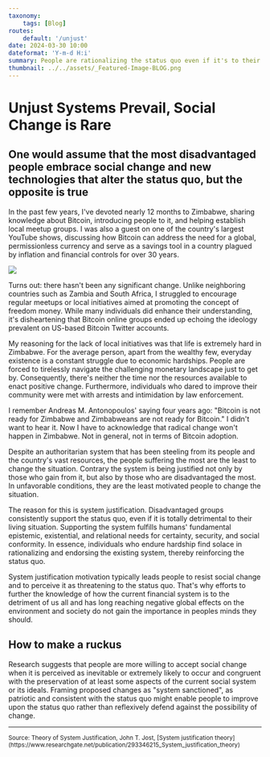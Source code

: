 ```yaml
---
taxonomy:
    tags: [Blog]
routes:
    default: '/unjust'
date: 2024-03-30 10:00
dateformat: 'Y-m-d H:i'
summary: People are rationalizing the status quo even if it's to their detriment. System justification makes change happen rarely.
thumbnail: ../../assets/_Featured-Image-BLOG.png
---
```


# Unjust Systems Prevail, Social Change is Rare

## One would assume that the most disadvantaged people embrace social change and new technologies that alter the status quo, but the opposite is true

In the past few years, I've devoted nearly 12 months to Zimbabwe, sharing knowledge about Bitcoin, introducing people to it, and helping establish local meetup groups. I was also a guest on one of the country's largest YouTube shows, discussing how Bitcoin can address the need for a global, permissionless currency and serve as a savings tool in a country plagued by inflation and financial controls for over 30 years.

![](../../assets/_Featured-Image-BLOG.png)

Turns out: there hasn't been any significant change. Unlike neighboring countries such as Zambia and South Africa, I struggled to encourage regular meetups or local initiatives aimed at promoting the concept of freedom money. While many individuals did enhance their understanding, it's disheartening that Bitcoin online groups ended up echoing the ideology prevalent on US-based Bitcoin Twitter accounts.

My reasoning for the lack of local initiatives was that life is extremely hard in Zimbabwe. For the average person, apart from the wealthy few, everyday existence is a constant struggle due to economic hardships. People are forced to tirelessly navigate the challenging monetary landscape just to get by. Consequently, there's neither the time nor the resources available to enact positive change. Furthermore, individuals who dared to improve their community were met with arrests and intimidation by law enforcement.

I remember Andreas M. Antonopoulos' saying four years ago: "Bitcoin is not ready for Zimbabwe and Zimbabweans are not ready for Bitcoin." I didn't want to hear it. Now I have to acknowledge that radical change won't happen in Zimbabwe. Not in general, not in terms of Bitcoin adoption.

Despite an authoritarian system that has been steeling from its people and the country's vast resources, the people suffering the most are the least to change the situation. Contrary the system is being justified not only by those who gain from it, but also by those who are disadvantaged the most. In unfavorable conditions, they are the least motivated people to change the situation.

The reason for this is system justification. Disadvantaged groups consistently support the status quo, even if it is totally detrimental to their living situation. Supporting the system fulfills humans' fundamental epistemic, existential, and relational needs for certainty, security, and social conformity. In essence, individuals who endure hardship find solace in rationalizing and endorsing the existing system, thereby reinforcing the status quo.

System justification motivation typically leads people to resist social change and to perceive it as threatening to the status quo. That's why efforts to further the knowledge of how the current financial system is to the detriment of us all and has long reaching negative global effects on the environment and society do not gain the importance in peoples minds they should. 

## How to make a ruckus

Research suggests that people are more willing to accept social change when it is perceived as inevitable or extremely likely to occur and congruent with the preservation of at least some aspects of the current social system or its ideals. Framing proposed changes as "system sanctioned", as patriotic and consistent with the status quo might enable people to improve upon the status quo rather than reflexively defend against the possibility of change.

---
<small>
Source: 
Theory of System Justification, John T. Jost, [System justification theory](https://www.researchgate.net/publication/293346215_System_justification_theory)
</small>
